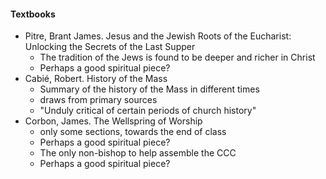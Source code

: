 #### Textbooks
- Pitre, Brant James. Jesus and the Jewish Roots of the Eucharist: Unlocking the Secrets of the Last Supper
    - The tradition of the Jews is found to be deeper and richer in Christ
    - Perhaps a good spiritual piece? 
- Cabié, Robert. History of the Mass
    - Summary of the history of the Mass in different times
    - draws from primary sources
    - "Unduly critical of certain periods of church history"
- Corbon, James. The Wellspring of Worship
    - only some sections, towards the end of class
    - Perhaps a good spiritual piece? 
    - The only non-bishop to help assemble the CCC
    - Perhaps a good spiritual piece? 

